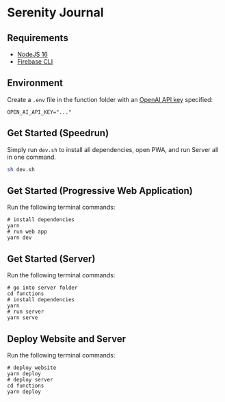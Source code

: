 # Serenity Journal

## Requirements

- [NodeJS 16](https://nodejs.org/en/blog/release/v16.16.0)
- [Firebase CLI](https://firebase.google.com/docs/cli)

## Environment
Create a ``.env`` file in the function folder with an [OpenAI API key](https://help.openai.com/en/articles/4936850-where-do-i-find-my-secret-api-key) specified:

```shell
OPEN_AI_API_KEY="..."
```

## Get Started (Speedrun)
Simply run `dev.sh` to install all dependencies, open PWA, and run Server all in one command.

```bash
sh dev.sh
```

## Get Started (Progressive Web Application)

Run the following terminal commands:

```shell
# install dependencies
yarn
# run web app
yarn dev
```

## Get Started (Server)

Run the following terminal commands:

```shell
# go into server folder
cd functions
# install dependencies
yarn
# run server
yarn serve
```

## Deploy Website and Server

Run the following terminal commands:

```shell
# deploy website
yarn deploy
# deploy server
cd functions
yarn deploy
```
